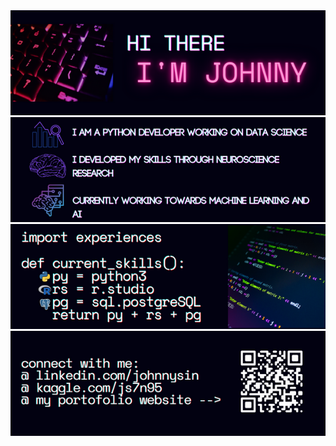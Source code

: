 <img src="https://github.com/johnnys7n/banners_for_profile/blob/main/johnny_banner_github.png?raw=true">
<img src="https://github.com/johnnys7n/banners_for_profile/blob/main/banner_2.png?raw=true">
<img src="https://github.com/johnnys7n/banners_for_profile/blob/main/banner3.png?raw=true">
<img src="https://github.com/johnnys7n/banners_for_profile/blob/main/banner4_2.png?raw=true">
